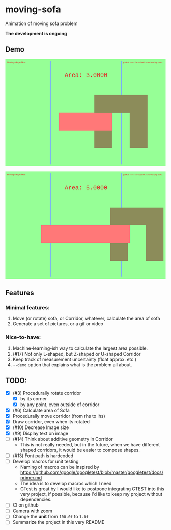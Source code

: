 # moving-sofa
Animation of moving sofa problem

**The development is ongoing**

## Demo

![demo](https://raw.githubusercontent.com/JaroslawWiosna/moving-sofa/images_for_readme/demo.gif "Demo")

![demo](https://raw.githubusercontent.com/JaroslawWiosna/moving-sofa/images_for_readme/demo01.gif "Demo")

## Features
### Minimal features:
 1. Move (or rotate) sofa, or Corridor, whatever, calculate the area of sofa
 1. Generate a set of pictures, or a gif or video

### Nice-to-have:

 1. Machine-learning-ish way to calculate the largest area possible.
 1. (#17) Not only L-shaped, but Z-shaped or U-shaped Corridor
 1. Keep track of measurement uncertainty (float approx. etc.)
 1. `--demo` option that explains what is the problem all about.

## TODO:

 * [x] (#3) Procedurally rotate corridor
   * [x] by its corner
   * [x] by any point, even outside of corridor
 * [X] (#6) Calculate area of Sofa
 * [X] Procedurally move corridor (from rhs to lhs)
 * [x] Draw corridor, even when its rotated
 * [X] (#10) Decrease Image size
 * [X] (#9) Display text on image
 * [ ] (#14) Think about additive geometry in Corridor
   * This is not really needed, but in the future, when we have different shaped corridors, it would be easier to compose shapes.
 * [ ] (#13) Font path is hardcoded
 * [ ] Develop macros for unit testing
   * Naming of macros can be inspired by https://github.com/google/googletest/blob/master/googletest/docs/primer.md 
   * The idea is to develop macros which I need
   * GTest is great by I would like to postpone integrating GTEST into this very project, if possible, because I'd like to keep my project without dependencies.
 * [ ] CI on github
 * [ ] Camera with zoom
 * [ ] Change the **unit** from `100.0f` to `1.0f`  
 * [ ] Summarize the project in this very README
